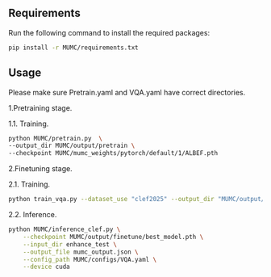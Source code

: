 ## Requirements
Run the following command to install the required packages:
```bash
pip install -r MUMC/requirements.txt
```
## Usage
Please make sure Pretrain.yaml and VQA.yaml have correct directories.

1.Pretraining stage.

1.1. Training.
```bash
python MUMC/pretrain.py  \
--output_dir MUMC/output/pretrain \
--checkpoint MUMC/mumc_weights/pytorch/default/1/ALBEF.pth
```
2.Finetuning stage.

2.1. Training.
```bash
python train_vqa.py --dataset_use "clef2025" --output_dir "MUMC/output/finetune" --checkpoint MUMC/output/pretrain/latest_model.pth
```
2.2. Inference.
```bash
python MUMC/inference_clef.py \
    --checkpoint MUMC/output/finetune/best_model.pth \
    --input_dir enhance_test \
    --output_file mumc_output.json \
    --config_path MUMC/configs/VQA.yaml \
    --device cuda
```
